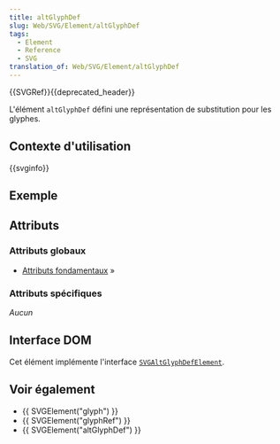 ```yaml
---
title: altGlyphDef
slug: Web/SVG/Element/altGlyphDef
tags:
  - Element
  - Reference
  - SVG
translation_of: Web/SVG/Element/altGlyphDef
---
```

{{SVGRef}}{{deprecated_header}}

L'élément `altGlyphDef` défini une représentation de substitution pour les glyphes.

## Contexte d'utilisation

{{svginfo}}

## Exemple

## Attributs

### Attributs globaux

- [Attributs fondamentaux](/fr/docs/Web/SVG/Attribute#Core) »

### Attributs spécifiques

_Aucun_

## Interface DOM

Cet élément implémente l'interface [`SVGAltGlyphDefElement`](/fr/docs/Web/API/SVGAltGlyphDefElement "en/DOM/SVGAltGlyphElement").

## Voir également

- {{ SVGElement("glyph") }}
- {{ SVGElement("glyphRef") }}
- {{ SVGElement("altGlyphDef") }}

